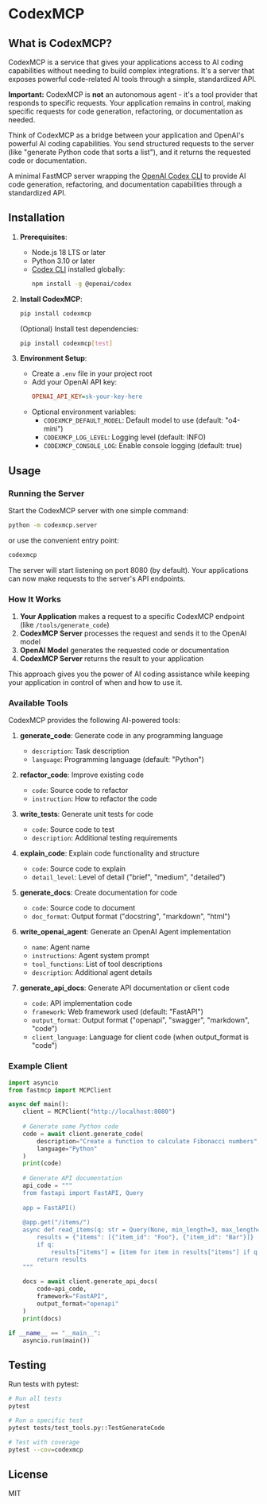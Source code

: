 # CodexMCP

## What is CodexMCP?

CodexMCP is a service that gives your applications access to AI coding capabilities without needing to build complex integrations. It's a server that exposes powerful code-related AI tools through a simple, standardized API.

**Important:** CodexMCP is **not** an autonomous agent - it's a tool provider that responds to specific requests. Your application remains in control, making specific requests for code generation, refactoring, or documentation as needed.

Think of CodexMCP as a bridge between your application and OpenAI's powerful AI coding capabilities. You send structured requests to the server (like "generate Python code that sorts a list"), and it returns the requested code or documentation.

A minimal FastMCP server wrapping the [OpenAI Codex CLI](https://github.com/openai/codex) to provide AI code generation, refactoring, and documentation capabilities through a standardized API.

## Installation

1. **Prerequisites**:
   - Node.js 18 LTS or later
   - Python 3.10 or later
   - [Codex CLI](https://github.com/openai/codex) installed globally:
     ```bash
     npm install -g @openai/codex
     ```

2. **Install CodexMCP**:
   ```bash
   pip install codexmcp
   ```
   (Optional) Install test dependencies:
   ```bash
   pip install codexmcp[test]
   ```

3. **Environment Setup**:
   - Create a `.env` file in your project root
   - Add your OpenAI API key:
     ```ini
     OPENAI_API_KEY=sk-your-key-here
     ```
   - Optional environment variables:
     - `CODEXMCP_DEFAULT_MODEL`: Default model to use (default: "o4-mini")
     - `CODEXMCP_LOG_LEVEL`: Logging level (default: INFO)
     - `CODEXMCP_CONSOLE_LOG`: Enable console logging (default: true)

## Usage

### Running the Server

Start the CodexMCP server with one simple command:

```bash
python -m codexmcp.server
```

or use the convenient entry point:

```bash
codexmcp
```

The server will start listening on port 8080 (by default). Your applications can now make requests to the server's API endpoints.

### How It Works

1. **Your Application** makes a request to a specific CodexMCP endpoint (like `/tools/generate_code`)
2. **CodexMCP Server** processes the request and sends it to the OpenAI model
3. **OpenAI Model** generates the requested code or documentation
4. **CodexMCP Server** returns the result to your application

This approach gives you the power of AI coding assistance while keeping your application in control of when and how to use it.

### Available Tools

CodexMCP provides the following AI-powered tools:

1. **generate_code**: Generate code in any programming language
   - `description`: Task description
   - `language`: Programming language (default: "Python")

2. **refactor_code**: Improve existing code
   - `code`: Source code to refactor
   - `instruction`: How to refactor the code

3. **write_tests**: Generate unit tests for code
   - `code`: Source code to test
   - `description`: Additional testing requirements

4. **explain_code**: Explain code functionality and structure
   - `code`: Source code to explain
   - `detail_level`: Level of detail ("brief", "medium", "detailed")

5. **generate_docs**: Create documentation for code
   - `code`: Source code to document
   - `doc_format`: Output format ("docstring", "markdown", "html")

6. **write_openai_agent**: Generate an OpenAI Agent implementation
   - `name`: Agent name
   - `instructions`: Agent system prompt
   - `tool_functions`: List of tool descriptions
   - `description`: Additional agent details

7. **generate_api_docs**: Generate API documentation or client code
   - `code`: API implementation code
   - `framework`: Web framework used (default: "FastAPI")
   - `output_format`: Output format ("openapi", "swagger", "markdown", "code")
   - `client_language`: Language for client code (when output_format is "code")

### Example Client

```python
import asyncio
from fastmcp import MCPClient

async def main():
    client = MCPClient("http://localhost:8080")
    
    # Generate some Python code
    code = await client.generate_code(
        description="Create a function to calculate Fibonacci numbers",
        language="Python"
    )
    print(code)
    
    # Generate API documentation
    api_code = """
    from fastapi import FastAPI, Query
    
    app = FastAPI()
    
    @app.get("/items/")
    async def read_items(q: str = Query(None, min_length=3, max_length=50)):
        results = {"items": [{"item_id": "Foo"}, {"item_id": "Bar"}]}
        if q:
            results["items"] = [item for item in results["items"] if q in item["item_id"]]
        return results
    """
    
    docs = await client.generate_api_docs(
        code=api_code,
        framework="FastAPI",
        output_format="openapi"
    )
    print(docs)

if __name__ == "__main__":
    asyncio.run(main())
```

## Testing

Run tests with pytest:

```bash
# Run all tests
pytest

# Run a specific test
pytest tests/test_tools.py::TestGenerateCode

# Test with coverage
pytest --cov=codexmcp
```

## License

MIT
